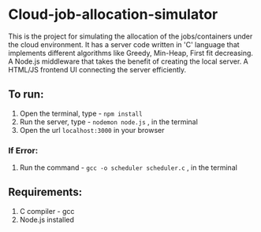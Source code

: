 # Cloud-job-allocation-simulator

This is the project for simulating the allocation of the jobs/containers under the cloud environment. 
It has a server code written in 'C' language that implements different algorithms like Greedy, Min-Heap, First fit decreasing.
A Node.js middleware that takes the benefit of creating the local server.
A HTML/JS frontend UI connecting the server efficiently.

## To run:

1. Open the terminal, type - ```npm install```
2. Run the server, type - ```nodemon node.js``` , in the terminal
3. Open the url ```localhost:3000``` in your browser

### If Error:

1. Run the command - ```gcc -o scheduler scheduler.c``` , in the terminal

## Requirements:

1. C compiler - gcc
2. Node.js installed

